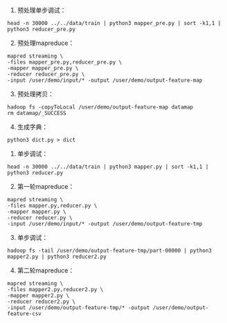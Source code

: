 1. 预处理单步调试：
```console
head -n 30000 ../../data/train | python3 mapper_pre.py | sort -k1,1 | python3 reducer_pre.py
```
2. 预处理mapreduce：
```console
mapred streaming \
-files mapper_pre.py,reducer_pre.py \
-mapper mapper_pre.py \
-reducer reducer_pre.py \
-input /user/demo/input/* -output /user/demo/output-feature-map
```

3. 预处理拷贝：
```console
hadoop fs -copyToLocal /user/demo/output-feature-map datamap
rm datamap/_SUCCESS
```

4. 生成字典：
```console
python3 dict.py > dict
```

1. 单步调试：
```console
head -n 30000 ../../data/train | python3 mapper.py | sort -k1,1 | python3 reducer.py
```
2. 第一轮mapreduce：
```console
mapred streaming \
-files mapper.py,reducer.py \
-mapper mapper.py \
-reducer reducer.py \
-input /user/demo/input/* -output /user/demo/output-feature-tmp
```

3. 单步调试：
```console
hadoop fs -tail /user/demo/output-feature-tmp/part-00000 | python3 mapper2.py | python3 reducer2.py
```

4. 第二轮mapreduce：
```console
mapred streaming \
-files mapper2.py,reducer2.py \
-mapper mapper2.py \
-reducer reducer2.py \
-input /user/demo/output-feature-tmp/* -output /user/demo/output-feature-csv
```
